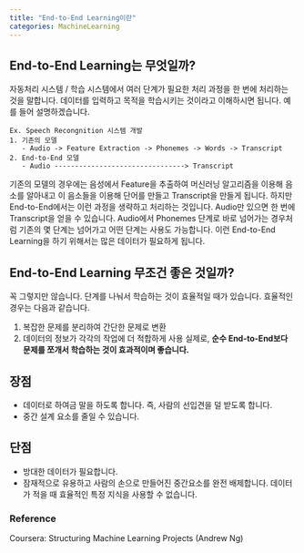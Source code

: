 ```yaml
---
title: "End-to-End Learning이란"
categories: MachineLearning
---
```


## End-to-End Learning는 무엇일까?
자동처리 시스템 / 학습 시스템에서 여러 단계가 필요한 처리 과정을 한 번에 처리하는 것을 말합니다. 데이터를 입력하고 목적을 학습시키는 것이라고 이해하시면 됩니다. 예를 들어 설명하겠습니다.
```
Ex. Speech Recongnition 시스템 개발
1. 기존의 모델
   - Audio -> Feature Extraction -> Phonemes -> Words -> Transcript
2. End-to-End 모델
   - Audio --------------------------------> Transcript
```

기존의 모델의 경우에는 음성에서 Feature을 추출하여 머신러닝 알고리즘을 이용해 음소를 알아내고 이 음소들을 이용해 단어를 만들고 Transcript을 만들게 됩니다. 하지만 End-to-End에서는 이런 과정을 생략하고 처리하는 것입니다. Audio만 있으면 한 번에 Transcript을 얻을 수 있습니다. Audio에서 Phonemes 단계로 바로 넘어가는 경우처럼 기존의 몇 단계는 넘어가고 어떤 단계는 사용도 가능합니다. 이런 End-to-End Learning을 하기 위해서는 많은 데이터가 필요하게 됩니다. 

## End-to-End Learning 무조건 좋은 것일까?
꼭 그렇지만 않습니다. 단계를 나눠서 학습하는 것이 효율적일 때가 있습니다. 효율적인 경우는 다음과 같습니다.
1. 복잡한 문제를 분리하여 간단한 문제로 변환
2. 데이터의 정보가 각각의 작업에 더 적합하게 사용
실제로, **순수 End-to-End보다 문제를 쪼개서 학습하는 것이 효과적이며 좋습니다.**

## 장점
- 데이터로 하여금 말을 하도록 합니다. 즉, 사람의 선입견을 덜 받도록 합니다.
- 중간 설계 요소를 줄일 수 있습니다.

## 단점
- 방대한 데이터가 필요합니다.
- 잠재적으로 유용하고 사람의 손으로 만들어진 중간요소를 완전 배제합니다. 데이터가 적을 때 효율적인 특정 지식을 사용할 수 없습니다.

### Reference
Coursera: Structuring Machine Learning Projects (Andrew Ng)